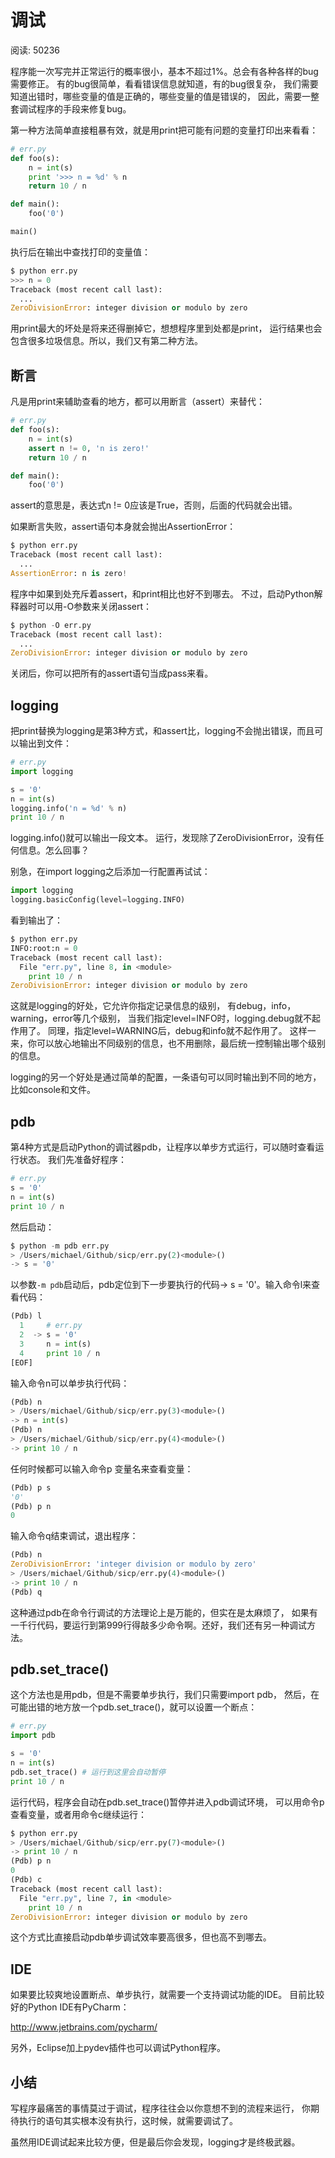 # 调试

阅读: 50236

程序能一次写完并正常运行的概率很小，基本不超过1%。总会有各种各样的bug需要修正。
有的bug很简单，看看错误信息就知道，有的bug很复杂，
我们需要知道出错时，哪些变量的值是正确的，哪些变量的值是错误的，
因此，需要一整套调试程序的手段来修复bug。

第一种方法简单直接粗暴有效，就是用print把可能有问题的变量打印出来看看：

```Python
# err.py
def foo(s):
    n = int(s)
    print '>>> n = %d' % n
    return 10 / n

def main():
    foo('0')

main()
```

执行后在输出中查找打印的变量值：

```python
$ python err.py
>>> n = 0
Traceback (most recent call last):
  ...
ZeroDivisionError: integer division or modulo by zero
```

用print最大的坏处是将来还得删掉它，想想程序里到处都是print，
运行结果也会包含很多垃圾信息。所以，我们又有第二种方法。

## 断言

凡是用print来辅助查看的地方，都可以用断言（assert）来替代：

```python
# err.py
def foo(s):
    n = int(s)
    assert n != 0, 'n is zero!'
    return 10 / n

def main():
    foo('0')
```

assert的意思是，表达式n != 0应该是True，否则，后面的代码就会出错。

如果断言失败，assert语句本身就会抛出AssertionError：

```python
$ python err.py
Traceback (most recent call last):
  ...
AssertionError: n is zero!
```

程序中如果到处充斥着assert，和print相比也好不到哪去。
不过，启动Python解释器时可以用-O参数来关闭assert：

```python
$ python -O err.py
Traceback (most recent call last):
  ...
ZeroDivisionError: integer division or modulo by zero
```

关闭后，你可以把所有的assert语句当成pass来看。

## logging

把print替换为logging是第3种方式，和assert比，logging不会抛出错误，而且可以输出到文件：

```python
# err.py
import logging

s = '0'
n = int(s)
logging.info('n = %d' % n)
print 10 / n
```

logging.info()就可以输出一段文本。
运行，发现除了ZeroDivisionError，没有任何信息。怎么回事？

别急，在import logging之后添加一行配置再试试：

```python
import logging
logging.basicConfig(level=logging.INFO)
```

看到输出了：

```python
$ python err.py
INFO:root:n = 0
Traceback (most recent call last):
  File "err.py", line 8, in <module>
    print 10 / n
ZeroDivisionError: integer division or modulo by zero
```

这就是logging的好处，它允许你指定记录信息的级别，
有debug，info，warning，error等几个级别，
当我们指定level=INFO时，logging.debug就不起作用了。
同理，指定level=WARNING后，debug和info就不起作用了。
这样一来，你可以放心地输出不同级别的信息，也不用删除，最后统一控制输出哪个级别的信息。

logging的另一个好处是通过简单的配置，一条语句可以同时输出到不同的地方，比如console和文件。

## pdb

第4种方式是启动Python的调试器pdb，让程序以单步方式运行，可以随时查看运行状态。
我们先准备好程序：

```python
# err.py
s = '0'
n = int(s)
print 10 / n
```

然后启动：

```python
$ python -m pdb err.py
> /Users/michael/Github/sicp/err.py(2)<module>()
-> s = '0'
```

以参数`-m pdb`启动后，pdb定位到下一步要执行的代码-> s = '0'。输入命令l来查看代码：

```python
(Pdb) l
  1     # err.py
  2  -> s = '0'
  3     n = int(s)
  4     print 10 / n
[EOF]
```

输入命令n可以单步执行代码：

```python
(Pdb) n
> /Users/michael/Github/sicp/err.py(3)<module>()
-> n = int(s)
(Pdb) n
> /Users/michael/Github/sicp/err.py(4)<module>()
-> print 10 / n
```

任何时候都可以输入命令p 变量名来查看变量：

```python
(Pdb) p s
'0'
(Pdb) p n
0
```

输入命令q结束调试，退出程序：

```python
(Pdb) n
ZeroDivisionError: 'integer division or modulo by zero'
> /Users/michael/Github/sicp/err.py(4)<module>()
-> print 10 / n
(Pdb) q
```

这种通过pdb在命令行调试的方法理论上是万能的，但实在是太麻烦了，
如果有一千行代码，要运行到第999行得敲多少命令啊。还好，我们还有另一种调试方法。

## pdb.set_trace()

这个方法也是用pdb，但是不需要单步执行，我们只需要import pdb，
然后，在可能出错的地方放一个pdb.set_trace()，就可以设置一个断点：

```python
# err.py
import pdb

s = '0'
n = int(s)
pdb.set_trace() # 运行到这里会自动暂停
print 10 / n
```

运行代码，程序会自动在pdb.set_trace()暂停并进入pdb调试环境，
可以用命令p查看变量，或者用命令c继续运行：

```python
$ python err.py
> /Users/michael/Github/sicp/err.py(7)<module>()
-> print 10 / n
(Pdb) p n
0
(Pdb) c
Traceback (most recent call last):
  File "err.py", line 7, in <module>
    print 10 / n
ZeroDivisionError: integer division or modulo by zero
```

这个方式比直接启动pdb单步调试效率要高很多，但也高不到哪去。

## IDE

如果要比较爽地设置断点、单步执行，就需要一个支持调试功能的IDE。
目前比较好的Python IDE有PyCharm：

http://www.jetbrains.com/pycharm/

另外，Eclipse加上pydev插件也可以调试Python程序。

## 小结

写程序最痛苦的事情莫过于调试，程序往往会以你意想不到的流程来运行，
你期待执行的语句其实根本没有执行，这时候，就需要调试了。

虽然用IDE调试起来比较方便，但是最后你会发现，logging才是终极武器。
